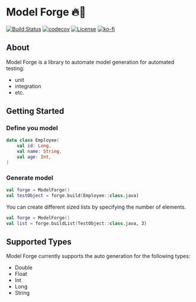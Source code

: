 # Model Forge 🔥🔨

[![Build Status](https://github.com/HelloCuriosity/model-forge/actions/workflows/main.yml/badge.svg?event=push)](https://github.com/HelloCuriosity/model-forge/actions)
[![codecov](https://codecov.io/gh/HelloCuriosity/model-forge/branch/main/graph/badge.svg?token=0P2Q8SLFO7)](https://codecov.io/gh/HelloCuriosity/model-forge)
[![License](https://img.shields.io/dub/l/vibe-d.svg)](https://github.com/HelloCuriosity/model-forge/blob/main/LICENSE)
[![ko-fi](https://img.shields.io/badge/donate%20on-Ko--fi-blue.svg)](https://ko-fi.com/U7U4L9F5)

## About

Model Forge is a library to automate model generation for automated testing:

- unit
- integration
- etc.

## Getting Started

### Define you model

```kotlin
data class Employee(
    val id: Long,
    val name: String,
    val age: Int,
)
```

### Generate model

```kotlin
val forge = ModelForge()
val testObject = forge.build(Employee::class.java)
```

You can create different sized lists by specifying the number of elements.

```kotlin
val forge = ModelForge()
val list = forge.buildList(TestObject::class.java, 3)
```

## Supported Types

Model Forge currently supports the auto generation for the following types:

* Double
* Float
* Int
* Long
* String 
